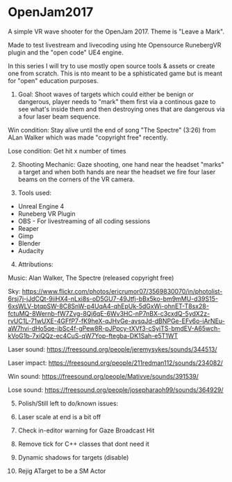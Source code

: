 # OpenJam2017

A simple VR wave shooter for the OpenJam 2017. Theme is "Leave a Mark".

Made to test livestream and livecoding using hte Opensource RunebergVR plugin and the "open code" UE4 engine.

In this series I will try to use mostly open source tools & assets or create one from scratch. This is nto meant to be a sphisticated game but is meant for "open" education purposes.

1. Goal:
Shoot waves of targets which could either be benign or dangerous, player needs to "mark" them first via a continous gaze to see what's inside them and then destroying ones that are dangerous via a four laser beam sequence.

Win condition: 
Stay alive until the end of song "The Spectre" (3:26) from ALan Walker which was made "copyright free" recently.

Lose condition:
Get hit x number of times

2. Shooting Mechanic:
Gaze shooting, one hand near the headset "marks" a target and when both hands are near the headset we fire four laser beams on the corners of the VR camera.

3. Tools used:
- Unreal Engine 4
- Runeberg VR Plugin 
- OBS - For livestreaming of all coding sessions
- Reaper
- Gimp
- Blender
- Audacity

4. Attributions:

Music:
Alan Walker, The Spectre (released copyright free)

Sky: https://www.flickr.com/photos/ericrumor07/3569830070/in/photolist-6rsj7j-jJdCQt-9iiHX4-nLxi8s-oD5GU7-49Jtfj-bBx5ko-bm9mMU-d39S15-6xsWLV-btqpSW-8C8SnW-p4UqA4-qhEpUk-5dGxWi-ohnET-T8sx28-fctuMQ-8Wernb-fW7Zvg-8Qj6qE-6Wv3HC-nP7nBX-c3cxdQ-5ydX2z-rvUC1L-71wUXE-4GFfP7-fK9heX-qJHvGe-avsqJd-dBNPGe-EFv6o-iArNEu-aW7hvi-dHo5qe-jbSc4f-gPew8R-pJPpcy-tXVf3-cSyiTS-bmdEV-A65wch-kVoG1b-7xiQQz-ec4CuS-qW7Yop-ftegba-DK1Sah-e5T1WT

Laser sound:
https://freesound.org/people/jeremysykes/sounds/344513/

Laser impact:
https://freesound.org/people/211redman112/sounds/234082/

Win sound:
https://freesound.org/people/Mativve/sounds/391539/

Lose sound:
https://freesound.org/people/josepharaoh99/sounds/364929/


5. Polish/Still left to do/known issues:

1. Laser scale at end is a bit off
2. Check in-editor warning for Gaze Broadcast Hit
3. Remove tick for C++ classes that dont need it
4. Dynamic shadows for targets (disable)
5. Rejig ATarget to be a SM Actor


